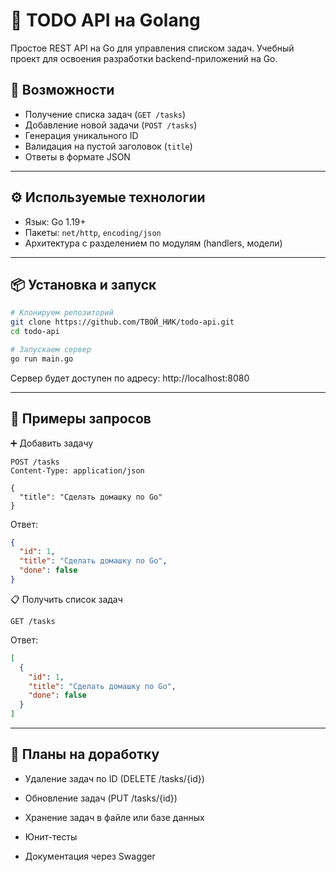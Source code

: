 # 📝 TODO API на Golang

Простое REST API на Go для управления списком задач. Учебный проект для освоения разработки backend-приложений на Go.

## 🚀 Возможности

- Получение списка задач (`GET /tasks`)
- Добавление новой задачи (`POST /tasks`)
- Генерация уникального ID
- Валидация на пустой заголовок (`title`)
- Ответы в формате JSON

---

## ⚙️  Используемые технологии

- Язык: Go 1.19+
- Пакеты: `net/http`, `encoding/json`
- Архитектура с разделением по модулям (handlers, модели)

---

## 📦 Установка и запуск

```bash
# Клонируем репозиторий
git clone https://github.com/ТВОЙ_НИК/todo-api.git
cd todo-api

# Запускаем сервер
go run main.go
```

Сервер будет доступен по адресу:
http://localhost:8080

---

## 🔧 Примеры запросов
➕ Добавить задачу
```http
POST /tasks
Content-Type: application/json

{
  "title": "Сделать домашку по Go"
}
```
Ответ:
```json
{
  "id": 1,
  "title": "Сделать домашку по Go",
  "done": false
}
```

📋 Получить список задач
```http
GET /tasks
```
Ответ:
```json
[
  {
    "id": 1,
    "title": "Сделать домашку по Go",
    "done": false
  }
]
```
---
## 📌 Планы на доработку
- Удаление задач по ID (DELETE /tasks/{id})

- Обновление задач (PUT /tasks/{id})

- Хранение задач в файле или базе данных

- Юнит-тесты

- Документация через Swagger
